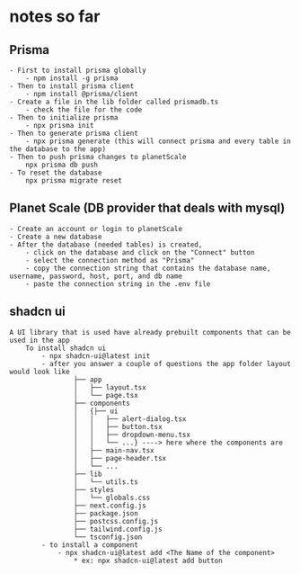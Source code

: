 # notes so far 

## Prisma
    - First to install prisma globally
        - npm install -g prisma
    - Then to install prisma client
        - npm install @prisma/client
    - Create a file in the lib folder called prismadb.ts
        - check the file for the code
    - Then to initialize prisma
        - npx prisma init
    - Then to generate prisma client
        - npx prisma generate (this will connect prisma and every table in the database to the app)
    - Then to push prisma changes to planetScale 
        npx prisma db push
    - To reset the database
        npx prisma migrate reset

## Planet Scale (DB provider that deals with mysql)
    - Create an account or login to planetScale
    - Create a new database
    - After the database (needed tables) is created, 
        - click on the database and click on the "Connect" button
        - select the connection method as "Prisma"
        - copy the connection string that contains the database name, username, password, host, port, and db name
        - paste the connection string in the .env file

## shadcn ui
    A UI library that is used have already prebuilt components that can be used in the app
        To install shadcn ui
            - npx shadcn-ui@latest init
            - after you answer a couple of questions the app folder layout would look like 
                    ├── app
                    │   ├── layout.tsx
                    │   └── page.tsx
                    ├── components
                    │   {├── ui
                    │   │   ├── alert-dialog.tsx
                    │   │   ├── button.tsx
                    │   │   ├── dropdown-menu.tsx
                    │   │   └── ...} ----> here where the components are
                    │   ├── main-nav.tsx
                    │   ├── page-header.tsx
                    │   └── ...
                    ├── lib
                    │   └── utils.ts
                    ├── styles
                    │   └── globals.css
                    ├── next.config.js
                    ├── package.json
                    ├── postcss.config.js
                    ├── tailwind.config.js
                    └── tsconfig.json
            - to install a component
                - npx shadcn-ui@latest add <The Name of the component>
                    * ex: npx shadcn-ui@latest add button
